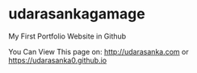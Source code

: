 # udarasankagamage
My First Portfolio Website in Github

You Can View This page on: http://udarasanka.com or https://udarasanka0.github.io
